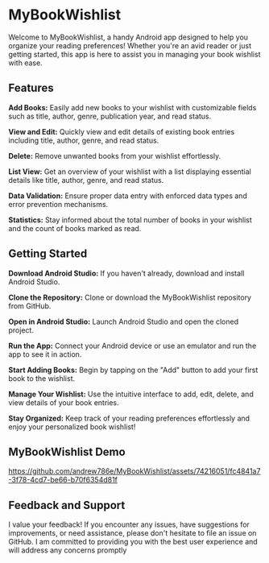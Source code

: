 
# MyBookWishlist #
Welcome to MyBookWishlist, a handy Android app designed to help you organize your reading preferences! Whether you're an avid reader or just getting started, 
this app is here to assist you in managing your book wishlist with ease.

## Features ##
**Add Books:** Easily add new books to your wishlist with customizable fields such as title, author, genre, publication year, and read status.

**View and Edit:** Quickly view and edit details of existing book entries including title, author, genre, and read status.

**Delete:** Remove unwanted books from your wishlist effortlessly.

**List View:** Get an overview of your wishlist with a list displaying essential details like title, author, genre, and read status.

**Data Validation:** Ensure proper data entry with enforced data types and error prevention mechanisms.

**Statistics:** Stay informed about the total number of books in your wishlist and the count of books marked as read.

## Getting Started ##
**Download Android Studio:** If you haven't already, download and install Android Studio.

**Clone the Repository:** Clone or download the MyBookWishlist repository from GitHub.

**Open in Android Studio:** Launch Android Studio and open the cloned project.

**Run the App:** Connect your Android device or use an emulator and run the app to see it in action.

**Start Adding Books:** Begin by tapping on the "Add" button to add your first book to the wishlist.

**Manage Your Wishlist:** Use the intuitive interface to add, edit, delete, and view details of your book entries.

**Stay Organized:** Keep track of your reading preferences effortlessly and enjoy your personalized book wishlist!

## MyBookWishlist Demo ##
https://github.com/andrew786e/MyBookWishlist/assets/74216051/fc4841a7-3f78-4cd7-be66-b70f6354d81f


## Feedback and Support ##
I value your feedback! If you encounter any issues, have suggestions for improvements, or need assistance, 
please don't hesitate to file an issue on GitHub. I am committed to providing you with the best user experience
and will address any concerns promptly
